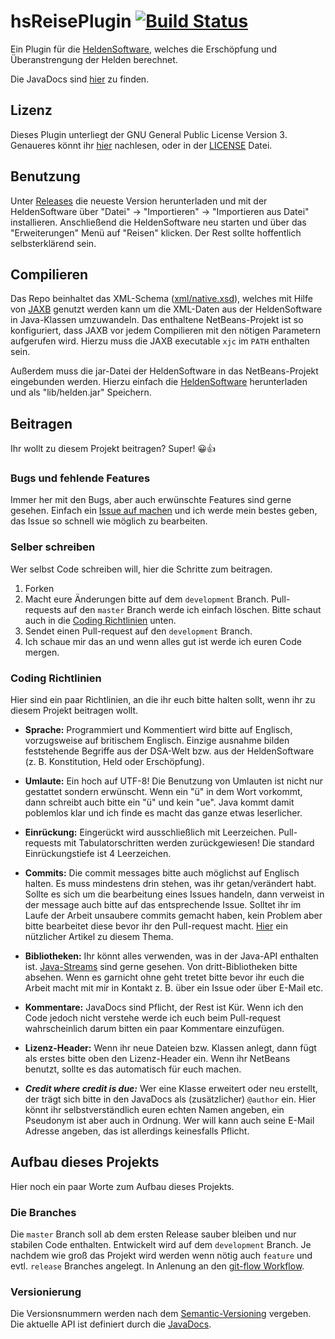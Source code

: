 # hsReisePlugin [![Build Status](https://travis-ci.org/targodan/hsReisePlugin.svg?branch=development)](https://travis-ci.org/targodan/hsReisePlugin)

Ein Plugin für die [HeldenSoftware](http://www.helden-software.de/), welches die Erschöpfung und Überanstrengung der Helden berechnet.

Die JavaDocs sind [hier](https://targodan.github.io/hsReisePlugin/) zu finden.

## Lizenz
Dieses Plugin unterliegt der GNU General Public License Version 3. Genaueres könnt ihr [hier](http://www.gnu.org/licenses/) nachlesen, oder in der [LICENSE](https://github.com/targodan/hsReisePlugin/blob/master/LICENSE) Datei.

## Benutzung
Unter [Releases](https://github.com/targodan/hsReisePlugin/releases) die neueste Version herunterladen und mit der HeldenSoftware über "Datei" -> "Importieren" -> "Importieren aus Datei" installieren.
Anschließend die HeldenSoftware neu starten und über das "Erweiterungen" Menü auf "Reisen" klicken. Der Rest sollte hoffentlich selbsterklärend sein.

## Compilieren
Das Repo beinhaltet das XML-Schema ([xml/native.xsd](https://github.com/targodan/hsReisePlugin/blob/master/xml/native.xsd)), welches mit Hilfe von [JAXB](https://jaxb.java.net/) genutzt werden kann um die XML-Daten aus der HeldenSoftware in Java-Klassen umzuwandeln.
Das enthaltene NetBeans-Projekt ist so konfiguriert, dass JAXB vor jedem
Compilieren mit den nötigen Parametern aufgerufen wird. Hierzu muss die
JAXB executable `xjc` im `PATH` enthalten sein.

Außerdem muss die jar-Datei der HeldenSoftware in das NetBeans-Projekt
eingebunden werden.
Hierzu einfach die [HeldenSoftware](http://www.helden-software.de/) herunterladen und als "lib/helden.jar" Speichern.

## Beitragen
Ihr wollt zu diesem Projekt beitragen? Super! :grinning::thumbsup:

### Bugs und fehlende Features
Immer her mit den Bugs, aber auch erwünschte Features sind gerne gesehen.
Einfach ein [Issue auf machen](https://github.com/targodan/hsReisePlugin/issues/new) und ich werde mein bestes geben, das Issue so schnell wie möglich zu bearbeiten.

### Selber schreiben
Wer selbst Code schreiben will, hier die Schritte zum beitragen.

1. Forken
2. Macht eure Änderungen bitte auf dem `development` Branch. Pull-requests auf den `master` Branch werde ich einfach löschen. Bitte schaut auch in die [Coding Richtlinien](#coding-richtlinien) unten.
3. Sendet einen Pull-request auf den `development` Branch.
4. Ich schaue mir das an und wenn alles gut ist werde ich euren Code mergen.

### Coding Richtlinien
Hier sind ein paar Richtlinien, an die ihr euch bitte halten sollt, wenn ihr zu diesem Projekt beitragen wollt.

- **Sprache:**
Programmiert und Kommentiert wird bitte auf Englisch, vorzugsweise auf britischem Englisch.
Einzige ausnahme bilden feststehende Begriffe aus der DSA-Welt bzw. aus der HeldenSoftware (z. B. Konstitution, Held oder Erschöpfung).

- **Umlaute:**
Ein hoch auf UTF-8!
Die Benutzung von Umlauten ist nicht nur gestattet sondern erwünscht.
Wenn ein "ü" in dem Wort vorkommt, dann schreibt auch bitte ein "ü" und kein "ue".
Java kommt damit poblemlos klar und ich finde es macht das ganze etwas leserlicher.

- **Einrückung:**
Eingerückt wird ausschließlich mit Leerzeichen.
Pull-requests mit Tabulatorschritten werden zurückgewiesen!
Die standard Einrückungstiefe ist 4 Leerzeichen.

- **Commits:**
Die commit messages bitte auch möglichst auf Englisch halten.
Es muss mindestens drin stehen, was ihr getan/verändert habt.
Sollte es sich um die bearbeitung eines Issues handeln, dann verweist in der message auch bitte auf das entsprechende Issue.
Solltet ihr im Laufe der Arbeit unsaubere commits gemacht haben, kein Problem aber bitte bearbeitet diese bevor ihr den Pull-request macht.
[Hier](https://git-scm.com/book/en/v2/Git-Tools-Rewriting-History) ein nützlicher Artikel zu diesem Thema.

- **Bibliotheken:**
Ihr könnt alles verwenden, was in der Java-API enthalten ist.
[Java-Streams](http://www.oracle.com/technetwork/articles/java/ma14-java-se-8-streams-2177646.html) sind gerne gesehen.
Von dritt-Bibliotheken bitte absehen.
Wenn es garnicht ohne geht tretet bitte bevor ihr euch die Arbeit macht mit mir in Kontakt z. B. über ein Issue oder über E-Mail etc.

- **Kommentare:**
JavaDocs sind Pflicht, der Rest ist Kür.
Wenn ich den Code jedoch nicht verstehe werde ich euch beim Pull-request wahrscheinlich darum bitten ein paar Kommentare einzufügen.

- **Lizenz-Header:**
Wenn ihr neue Dateien bzw. Klassen anlegt, dann fügt als erstes bitte oben den Lizenz-Header ein.
Wenn ihr NetBeans benutzt, sollte es das automatisch für euch machen.

- ***Credit where credit is due:***
Wer eine Klasse erweitert oder neu erstellt, der trägt sich bitte in den JavaDocs als (zusätzlicher) `@author` ein.
Hier könnt ihr selbstverständlich euren echten Namen angeben, ein Pseudonym ist aber auch in Ordnung.
Wer will kann auch seine E-Mail Adresse angeben, das ist allerdings keinesfalls Pflicht.

## Aufbau dieses Projekts
Hier noch ein paar Worte zum Aufbau dieses Projekts.

### Die Branches
Die `master` Branch soll ab dem ersten Release sauber bleiben und nur stabilen Code enthalten.
Entwickelt wird auf dem `development` Branch.
Je nachdem wie groß das Projekt wird werden wenn nötig auch `feature` und evtl. `release` Branches angelegt.
In Anlenung an den [git-flow Workflow](http://danielkummer.github.io/git-flow-cheatsheet/).

### Versionierung
Die Versionsnummern werden nach dem [Semantic-Versioning](http://semver.org/) vergeben.
Die aktuelle API ist definiert durch die [JavaDocs](https://targodan.github.io/hsReisePlugin).
